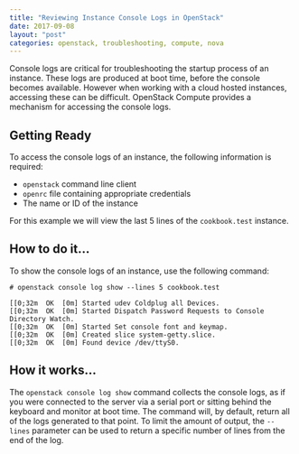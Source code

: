 ```yaml
---
title: "Reviewing Instance Console Logs in OpenStack"
date: 2017-09-08
layout: "post"
categories: openstack, troubleshooting, compute, nova
---
```


Console logs are critical for troubleshooting the startup process of an instance. These logs are produced at boot time, before the console becomes available. However when working with a cloud hosted instances, accessing these can be difficult. OpenStack Compute provides a mechanism for accessing the console logs.

## Getting Ready

To access the console logs of an instance, the following information is required:

* ```openstack``` command line client
* ```openrc``` file containing appropriate credentials
* The name or ID of the instance

For this example we will view the last 5 lines of the ```cookbook.test``` instance.

## How to do it...

To show the console logs of an instance, use the following command:

```
# openstack console log show --lines 5 cookbook.test

[[0;32m  OK  [0m] Started udev Coldplug all Devices.
[[0;32m  OK  [0m] Started Dispatch Password Requests to Console Directory Watch.
[[0;32m  OK  [0m] Started Set console font and keymap.
[[0;32m  OK  [0m] Created slice system-getty.slice.
[[0;32m  OK  [0m] Found device /dev/ttyS0.
```

## How it works...

The ```openstack console log show``` command collects the console logs, as if you were connected to the server via a serial port or sitting behind the keyboard and monitor at boot time. The command will, by default, return all of the logs generated to that point. To limit the amount of output, the ```--lines``` parameter can be used to return a specific number of lines from the end of the log.
